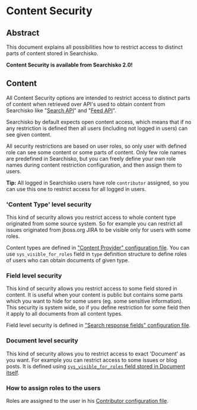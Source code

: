 # Content Security

## Abstract

This document explains all possibilities how to restrict access to distinct parts of content stored in Searchisko.

**Content Security is available from Searchisko 2.0!**

## Content

All Content Security options are intended to restrict access to distinct parts of content when retrieved over API's 
used to obtain content from Searchisko like "[Search API](http://docs.jbossorg.apiary.io/#searchapi)" and
"[Feed API](http://docs.jbossorg.apiary.io/#feedapi)".

Searchisko by default expects open content access, which means that if no any restriction is defined then 
all users (including not logged in users) can see given content.

All security restrictions are based on user roles, so only user with defined role can see some content or some parts of content.
Only few role names are predefined in Searchisko, but you can freely define your own role names during content restriction configuration, and then assign them to users.

**Tip:** All logged in Searchisko users have role `contributor` assigned, so you can use this one to restrict access for all logged in users.


### 'Content Type' level security

This kind of security allows you restrict access to whole content type originated from some source system. 
So for example you can restrict all issues originated from jboss.org JIRA to be visible only for users with some roles.   

Content types are defined in ["Content Provider" configuration file](../rest-api/management/content_provider.md). You can 
use `sys_visible_for_roles` field in `type` definition structure to define roles of users who can obtain documents of given type.

### Field level security

This kind of security allows you restrict access to some field stored in content. 
It is useful when your content is public but contains some parts which you want to hide for some users (eg. some sensitive information).
This security is system wide, so if you define restriction for some field then it apply to all documents from all content types.

Field level security is defined in ["Search response fields" configuration file](../rest-api/management/config_search_response_fields.md). 

### Document level security

This kind of security allows you to restrict access to exact 'Document' as you want. 
For example you can restrict access to some issues or blog posts.
It is defined using [`sys_visible_for_roles` field stored in Document itself](../rest-api/content/dcp_content_object.md).


### How to assign roles to the users

Roles are assigned to the user in his [Contributor configuration file](../rest-api/management/contributor.md).


